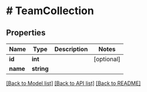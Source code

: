# # TeamCollection

## Properties

Name | Type | Description | Notes
------------ | ------------- | ------------- | -------------
**id** | **int** |  | [optional]
**name** | **string** |  |

[[Back to Model list]](../../README.md#models) [[Back to API list]](../../README.md#endpoints) [[Back to README]](../../README.md)
